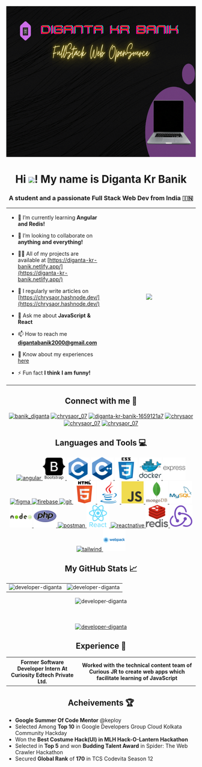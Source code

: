 <img src="https://github.com/developer-diganta/developer-diganta/blob/main/revolutionary%20multicomputer%20control.gif?raw=true" height="400px" width="100%"/>
<h1 align="center">Hi <img heigth="35px" width="35px" src="https://user-images.githubusercontent.com/18350557/176309783-0785949b-9127-417c-8b55-ab5a4333674e.gif"/>! My name is Diganta Kr Banik</h1>
<h3 align="center">A student and a passionate Full Stack Web Dev from India 🇮🇳</h3>

<table><tr><td valign="top" width="50%">

- 🌱 I’m currently learning **Angular and Redis!**

- 👯 I’m looking to collaborate on **anything and everything!**

- 👨‍💻 All of my projects are available at [https://diganta-kr-banik.netlify.app/](https://diganta-kr-banik.netlify.app/)

- 📝 I regularly write articles on [https://chrysaor.hashnode.dev/](https://chrysaor.hashnode.dev/)

- 💬 Ask me about **JavaScript & React**

- 📫 How to reach me **digantabanik2000@gmail.com**

- 📄 Know about my experiences [here](https://drive.google.com/file/d/1rjXdCH9-psOieGDsn0algZ0Nj_allLLy/view)

- ⚡ Fun fact **I think I am funny!**

</td><td valign="middle" width="50%">
<div align="center">
<img src="https://rishavanand.github.io/static/images/greetings.gif" align="center" style="width: 100%" />
</div>  
</td></tr></table>
<h2 align="center">Connect with me 🤝</h2>
<p align="center">
<a href="https://twitter.com/banik_diganta" target="blank"><img align="center" src="https://raw.githubusercontent.com/rahuldkjain/github-profile-readme-generator/master/src/images/icons/Social/twitter.svg" alt="banik_diganta" height="50" width="60" /></a>
<a href="https://github.com/developer-diganta/developer-diganta" target="blank"><img align="center" src="https://raw.githubusercontent.com/rahuldkjain/github-profile-readme-generator/master/src/images/icons/Social/github.svg" alt="chrysaor_07" height="50" width="60" /></a>
<a href="https://linkedin.com/in/diganta-kr-banik-1659121a7" target="blank"><img align="center" src="https://raw.githubusercontent.com/rahuldkjain/github-profile-readme-generator/master/src/images/icons/Social/linked-in-alt.svg" alt="diganta-kr-banik-1659121a7" height="50" width="60" /></a>
<a href="https://hashnode.com/chrysaor" target="blank"><img align="center" src="https://raw.githubusercontent.com/rahuldkjain/github-profile-readme-generator/master/src/images/icons/Social/hashnode.svg" alt="chrysaor" height="50" width="60" /></a>
<a href="https://www.leetcode.com/chrysaor_07" target="blank"><img align="center" src="https://raw.githubusercontent.com/rahuldkjain/github-profile-readme-generator/master/src/images/icons/Social/leet-code.svg" alt="chrysaor_07" height="50" width="60" /></a>
<a href="https://auth.geeksforgeeks.org/user/chrysaor_07" target="blank"><img align="center" src="https://raw.githubusercontent.com/rahuldkjain/github-profile-readme-generator/master/src/images/icons/Social/geeks-for-geeks.svg" alt="chrysaor_07" height="50" width="60" /></a>
</p>
<h2 align="center">Languages and Tools 💻</h2>
<p align="center"> <a href="https://angular.io" target="_blank" rel="noreferrer"> <img src="https://angular.io/assets/images/logos/angular/angular.svg" alt="angular" width="60" height="60"/> </a> <a href="https://getbootstrap.com" target="_blank" rel="noreferrer"> <img src="https://raw.githubusercontent.com/devicons/devicon/master/icons/bootstrap/bootstrap-plain-wordmark.svg" alt="bootstrap" width="60" height="60"/> </a> <a href="https://www.cprogramming.com/" target="_blank" rel="noreferrer"> <img src="https://raw.githubusercontent.com/devicons/devicon/master/icons/c/c-original.svg" alt="c" width="60" height="60"/> </a> <a href="https://www.w3schools.com/cpp/" target="_blank" rel="noreferrer"> <img src="https://raw.githubusercontent.com/devicons/devicon/master/icons/cplusplus/cplusplus-original.svg" alt="cplusplus" width="60" height="60"/> </a> <a href="https://www.w3schools.com/css/" target="_blank" rel="noreferrer"> <img src="https://raw.githubusercontent.com/devicons/devicon/master/icons/css3/css3-original-wordmark.svg" alt="css3" width="60" height="60"/> </a> <a href="https://www.docker.com/" target="_blank" rel="noreferrer"> <img src="https://raw.githubusercontent.com/devicons/devicon/master/icons/docker/docker-original-wordmark.svg" alt="docker" width="60" height="60"/> </a> <a href="https://expressjs.com" target="_blank" rel="noreferrer"> <img src="https://raw.githubusercontent.com/devicons/devicon/master/icons/express/express-original-wordmark.svg" alt="express" width="60" height="60"/> </a> <a href="https://www.figma.com/" target="_blank" rel="noreferrer"> <img src="https://www.vectorlogo.zone/logos/figma/figma-icon.svg" alt="figma" width="60" height="60"/> </a> <a href="https://firebase.google.com/" target="_blank" rel="noreferrer"> <img src="https://www.vectorlogo.zone/logos/firebase/firebase-icon.svg" alt="firebase" width="60" height="60"/> </a> <a href="https://git-scm.com/" target="_blank" rel="noreferrer"> <img src="https://www.vectorlogo.zone/logos/git-scm/git-scm-icon.svg" alt="git" width="60" height="60"/> </a> <a href="https://www.w3.org/html/" target="_blank" rel="noreferrer"> <img src="https://raw.githubusercontent.com/devicons/devicon/master/icons/html5/html5-original-wordmark.svg" alt="html5" width="60" height="60"/> </a> <a href="https://www.java.com" target="_blank" rel="noreferrer"> <img src="https://raw.githubusercontent.com/devicons/devicon/master/icons/java/java-original.svg" alt="java" width="60" height="60"/> </a> <a href="https://developer.mozilla.org/en-US/docs/Web/JavaScript" target="_blank" rel="noreferrer"> <img src="https://raw.githubusercontent.com/devicons/devicon/master/icons/javascript/javascript-original.svg" alt="javascript" width="60" height="60"/> </a> <a href="https://www.mongodb.com/" target="_blank" rel="noreferrer"> <img src="https://raw.githubusercontent.com/devicons/devicon/master/icons/mongodb/mongodb-original-wordmark.svg" alt="mongodb" width="60" height="60"/> </a> <a href="https://www.mysql.com/" target="_blank" rel="noreferrer"> <img src="https://raw.githubusercontent.com/devicons/devicon/master/icons/mysql/mysql-original-wordmark.svg" alt="mysql" width="60" height="60"/> </a> <a href="https://nodejs.org" target="_blank" rel="noreferrer"> <img src="https://raw.githubusercontent.com/devicons/devicon/master/icons/nodejs/nodejs-original-wordmark.svg" alt="nodejs" width="60" height="60"/> </a> <a href="https://www.php.net" target="_blank" rel="noreferrer"> <img src="https://raw.githubusercontent.com/devicons/devicon/master/icons/php/php-original.svg" alt="php" width="60" height="60"/> </a> <a href="https://postman.com" target="_blank" rel="noreferrer"> <img src="https://www.vectorlogo.zone/logos/getpostman/getpostman-icon.svg" alt="postman" width="60" height="60"/> </a> <a href="https://reactjs.org/" target="_blank" rel="noreferrer"> <img src="https://raw.githubusercontent.com/devicons/devicon/master/icons/react/react-original-wordmark.svg" alt="react" width="60" height="60"/> </a> <a href="https://reactnative.dev/" target="_blank" rel="noreferrer"> <img src="https://reactnative.dev/img/header_logo.svg" alt="reactnative" width="60" height="60"/> </a> <a href="https://redis.io" target="_blank" rel="noreferrer"> <img src="https://raw.githubusercontent.com/devicons/devicon/master/icons/redis/redis-original-wordmark.svg" alt="redis" width="60" height="60"/> </a> <a href="https://redux.js.org" target="_blank" rel="noreferrer"> <img src="https://raw.githubusercontent.com/devicons/devicon/master/icons/redux/redux-original.svg" alt="redux" width="60" height="60"/> </a> <a href="https://tailwindcss.com/" target="_blank" rel="noreferrer"> <img src="https://www.vectorlogo.zone/logos/tailwindcss/tailwindcss-icon.svg" alt="tailwind" width="60" height="60"/> </a> <a href="https://webpack.js.org" target="_blank" rel="noreferrer"> <img src="https://raw.githubusercontent.com/devicons/devicon/d00d0969292a6569d45b06d3f350f463a0107b0d/icons/webpack/webpack-original-wordmark.svg" alt="webpack" width="60" height="60"/> </a> </p>

<h2 align="center">My GitHub Stats 📈</h2>
<table align="center">
<tr><td align="center" valign="middle"><div><img src="https://github-readme-stats.vercel.app/api/top-langs?username=developer-diganta&show_icons=true&locale=en&layout=compact&theme=tokyonight" alt="developer-diganta" /></div></td>
<td align="center" valign="middle">
<div><img src="https://github-readme-stats.vercel.app/api?username=developer-diganta&show_icons=true&locale=en&theme=tokyonight" alt="developer-diganta" /></div></td>
</tr>
</table>
<div align="center" style="margin-bottom:20px"><img align="center" src="https://streak-stats.demolab.com/?user=developer-diganta&theme=tokyonight" alt="developer-diganta"/></div>
&nbsp
<p align="center"> <a href="https://github.com/ryo-ma/github-profile-trophy"><img src="https://github-profile-trophy.vercel.app/?username=developer-diganta&margin-w=6&theme=tokyonight" alt="developer-diganta" /></a> </p>


<h2 align="center">Experience 🚀</h2>
<table>
<tr>
<th width="38%">
Former Software Developer Intern At Curiosity Edtech Private Ltd.
</th>
<th>
Worked with the technical content team of Curious JR to create web apps which facilitate learning of JavaScript</th>
</tr>
</table>

<h2 align="center">Acheivements 🏆</h2>

- **Google Summer Of Code Mentor** @keploy
- Selected Among **Top 10** in Google Developers Group Cloud Kolkata Community Hackday
- Won the **Best Costume Hack(UI) in MLH Hack-O-Lantern Hackathon**
- Selected in **Top 5** and won **Budding Talent Award** in Spider: The Web Crawler Hackathon
- Secured **Global Rank** of **170** in TCS Codevita Season 12

<!-- <h2 align="center"> Random Dev Meme 😂</h2> -->
<!-- <div align="center"><img src="https://random-memer.herokuapp.com/" width="400px"/></div> -->
<!-- <h2 align="center">Here' Some Music 🎵</h2> -->
<!-- <div align="center"><img src="https://spotify-github-profile.vercel.app/api/view?uid=nn6j4bacgquifqz9pxvnmoqbz&cover_image=true&theme=default" /></div> -->
